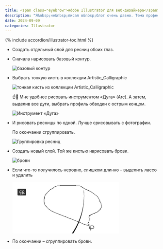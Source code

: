 ```yaml
---
title: <span class="eyebrow">Adobe Illustrator для веб-дизайнера</span> 9.10)&nbsp;Ресницы, брови, волосы
description: "Я&nbsp;не&nbsp;писал в&nbsp;блог очень давно. Тема профессиональной периодики с&nbsp;появлением ChatGPT, думаю, себя изжила. Но&nbsp;я&nbsp;такой человек&nbsp;&mdash; раз начал, то&nbsp;обязательно должен закончить. Поэтому, выпала свободная минутка&nbsp;&mdash; выкатил новый конспект. Их&nbsp;осталось немного. Если поднапрячься, можно к&nbsp;концу года закончить этот цикл…"
date: 2024-09-09
categories: Illustrator
---
```


{% include accordion/illustrator-toc.html %}

- Создать отдельный слой для ресниц обоих глаз.

- Сначала нарисовать базовый контур.

    ![базовый контур](https://i.imgur.com/cS8TyUc.png)

- Выбрать тонкую кисть в коллекции  Artistic_Calligraphic

    ![тонкая кисть из коллекции  Artistic_Calligraphic](https://i.imgur.com/wU78PLe.png)

    ☝️🧐 Мне удобнее рисовать инструментом «Дуга» (Arc). А затем, выделив все дуги, выбрать профиль обводки с острым концом.

    ![Инструмент «Дуга»](https://i.imgur.com/A7zA6yF.png)

- И рисовать ресницы по одной. Лучше срисовывать с фотографии.

    По окончании сгруппировать.

    ![Группировка ресниц](https://i.imgur.com/7AeoxGv.png)

- Создать новый слой. Той же кистью нарисовать брови.

    ![брови](https://i.imgur.com/ihc2Jee.png)

- Если что-то получилось неровно, слишком длинно – выделить лассо и удалить

    ![выделить и удалить](/assets/img/blog/2024-09-09-eyelashes-eyebrows-hair.png)

- По окончании – сгруппировать брови.
